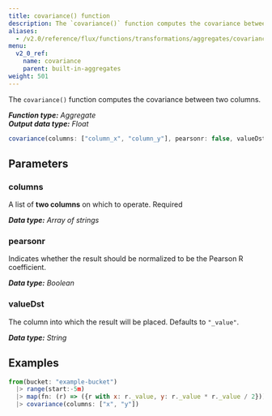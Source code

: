```yaml
---
title: covariance() function
description: The `covariance()` function computes the covariance between two columns.
aliases:
  - /v2.0/reference/flux/functions/transformations/aggregates/covariance
menu:
  v2_0_ref:
    name: covariance
    parent: built-in-aggregates
weight: 501
---
```


The `covariance()` function computes the covariance between two columns.

_**Function type:** Aggregate_  
_**Output data type:** Float_

```js
covariance(columns: ["column_x", "column_y"], pearsonr: false, valueDst: "_value")
```

## Parameters

### columns
A list of **two columns** on which to operate. <span class="required">Required</span>

_**Data type:** Array of strings_

### pearsonr
Indicates whether the result should be normalized to be the Pearson R coefficient.

_**Data type:** Boolean_

### valueDst
The column into which the result will be placed. Defaults to `"_value"`.

_**Data type:** String_

## Examples
```js
from(bucket: "example-bucket")
  |> range(start:-5m)  
  |> map(fn: (r) => ({r with x: r._value, y: r._value * r._value / 2}))
  |> covariance(columns: ["x", "y"])
```

